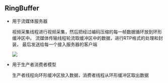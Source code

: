 ## RingBuffer

- 用于流媒体服务器

  视频采集线程进行视频采集，然后把经过编码压缩的每一帧数据循环放到环形缓冲区中。 流媒体传输线程轮流取缓冲区中的数据，进行RTP格式的处理和封装， 最后发送给每一个接入服务器的客户端

  ![](https://gitee.com/ouweibin/PictureBed/raw/master/image/RingBuffer.jpg)

  

- 用于生产者消费者模型

  生产者线程向环形缓冲区放入数据，消费者线程从环形缓冲区取出数据
